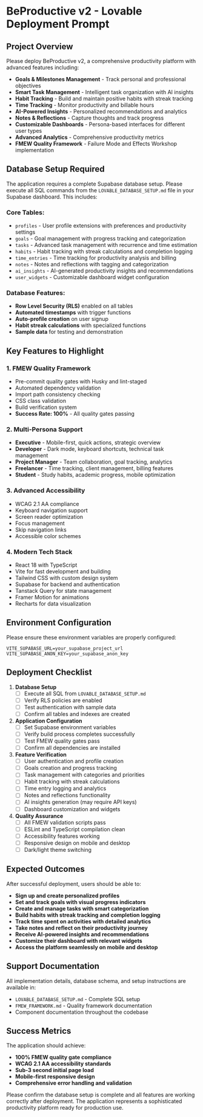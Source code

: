 # BeProductive v2 - Lovable Deployment Prompt

## Project Overview

Please deploy BeProductive v2, a comprehensive productivity platform with advanced features including:

- **Goals & Milestones Management** - Track personal and professional objectives
- **Smart Task Management** - Intelligent task organization with AI insights
- **Habit Tracking** - Build and maintain positive habits with streak tracking
- **Time Tracking** - Monitor productivity and billable hours
- **AI-Powered Insights** - Personalized recommendations and analytics
- **Notes & Reflections** - Capture thoughts and track progress
- **Customizable Dashboards** - Persona-based interfaces for different user types
- **Advanced Analytics** - Comprehensive productivity metrics
- **FMEW Quality Framework** - Failure Mode and Effects Workshop implementation

## Database Setup Required

The application requires a complete Supabase database setup. Please execute all SQL commands from the `LOVABLE_DATABASE_SETUP.md` file in your Supabase dashboard. This includes:

### Core Tables:
- `profiles` - User profile extensions with preferences and productivity settings
- `goals` - Goal management with progress tracking and categorization
- `tasks` - Advanced task management with recurrence and time estimation
- `habits` - Habit tracking with streak calculations and completion logging
- `time_entries` - Time tracking for productivity analysis and billing
- `notes` - Notes and reflections with tagging and categorization
- `ai_insights` - AI-generated productivity insights and recommendations
- `user_widgets` - Customizable dashboard widget configuration

### Database Features:
- **Row Level Security (RLS)** enabled on all tables
- **Automated timestamps** with trigger functions
- **Auto-profile creation** on user signup
- **Habit streak calculations** with specialized functions
- **Sample data** for testing and demonstration

## Key Features to Highlight

### 1. **FMEW Quality Framework**
- Pre-commit quality gates with Husky and lint-staged
- Automated dependency validation
- Import path consistency checking
- CSS class validation
- Build verification system
- **Success Rate: 100%** - All quality gates passing

### 2. **Multi-Persona Support**
- **Executive** - Mobile-first, quick actions, strategic overview
- **Developer** - Dark mode, keyboard shortcuts, technical task management
- **Project Manager** - Team collaboration, goal tracking, analytics
- **Freelancer** - Time tracking, client management, billing features
- **Student** - Study habits, academic progress, mobile optimization

### 3. **Advanced Accessibility**
- WCAG 2.1 AA compliance
- Keyboard navigation support
- Screen reader optimization
- Focus management
- Skip navigation links
- Accessible color schemes

### 4. **Modern Tech Stack**
- React 18 with TypeScript
- Vite for fast development and building
- Tailwind CSS with custom design system
- Supabase for backend and authentication
- Tanstack Query for state management
- Framer Motion for animations
- Recharts for data visualization

## Environment Configuration

Please ensure these environment variables are properly configured:

```
VITE_SUPABASE_URL=your_supabase_project_url
VITE_SUPABASE_ANON_KEY=your_supabase_anon_key
```

## Deployment Checklist

1. **Database Setup**
   - [ ] Execute all SQL from `LOVABLE_DATABASE_SETUP.md`
   - [ ] Verify RLS policies are enabled
   - [ ] Test authentication with sample data
   - [ ] Confirm all tables and indexes are created

2. **Application Configuration**
   - [ ] Set Supabase environment variables
   - [ ] Verify build process completes successfully
   - [ ] Test FMEW quality gates pass
   - [ ] Confirm all dependencies are installed

3. **Feature Verification**
   - [ ] User authentication and profile creation
   - [ ] Goals creation and progress tracking
   - [ ] Task management with categories and priorities
   - [ ] Habit tracking with streak calculations
   - [ ] Time entry logging and analytics
   - [ ] Notes and reflections functionality
   - [ ] AI insights generation (may require API keys)
   - [ ] Dashboard customization and widgets

4. **Quality Assurance**
   - [ ] All FMEW validation scripts pass
   - [ ] ESLint and TypeScript compilation clean
   - [ ] Accessibility features working
   - [ ] Responsive design on mobile and desktop
   - [ ] Dark/light theme switching

## Expected Outcomes

After successful deployment, users should be able to:

- **Sign up and create personalized profiles**
- **Set and track goals with visual progress indicators**
- **Create and manage tasks with smart categorization**
- **Build habits with streak tracking and completion logging**
- **Track time spent on activities with detailed analytics**
- **Take notes and reflect on their productivity journey**
- **Receive AI-powered insights and recommendations**
- **Customize their dashboard with relevant widgets**
- **Access the platform seamlessly on mobile and desktop**

## Support Documentation

All implementation details, database schema, and setup instructions are available in:
- `LOVABLE_DATABASE_SETUP.md` - Complete SQL setup
- `FMEW_FRAMEWORK.md` - Quality framework documentation
- Component documentation throughout the codebase

## Success Metrics

The application should achieve:
- **100% FMEW quality gate compliance**
- **WCAG 2.1 AA accessibility standards**
- **Sub-3 second initial page load**
- **Mobile-first responsive design**
- **Comprehensive error handling and validation**

Please confirm the database setup is complete and all features are working correctly after deployment. The application represents a sophisticated productivity platform ready for production use.